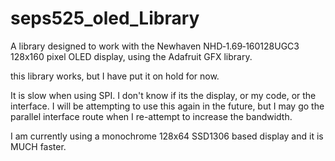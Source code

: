seps525_oled_Library
==============
A library designed to work with the Newhaven NHD‐1.69‐160128UGC3 128x160 pixel OLED display, using the Adafruit GFX library.

this library works, but I have put it on hold for now. 

It is slow when using SPI. I don't know if its the display, or my code, or the interface. I will be attempting to use this again in the future, but I may go the parallel interface route when I re-attempt to increase the bandwidth. 

I am currently using a monochrome 128x64 SSD1306 based display and it is MUCH faster.